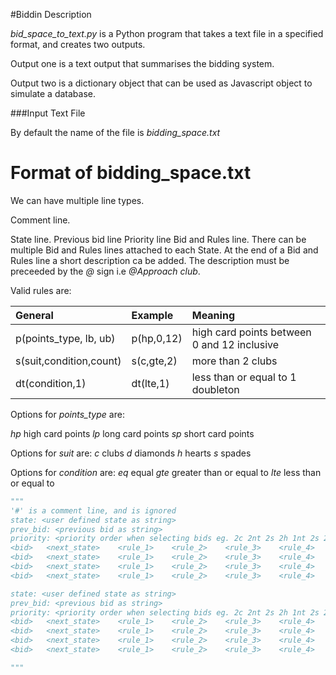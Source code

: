 #Biddin Description

*bid_space_to_text.py* is a Python program that takes a text file in a specified format, and creates two outputs.

Output one is a text output that summarises the bidding system.

Output two is a dictionary object that can be used as Javascript object to simulate a database.

###Input Text File

By default the name of the file is *bidding_space.txt*




# Format of bidding_space.txt

We can have multiple line types.

Comment line.


State line.
Previous bid line
Priority line
Bid and Rules line. There can be multiple Bid and Rules lines attached to each State. At the end of a Bid and Rules line a short description ca be added. The description must be preceeded by the *@* sign i.e *@Approach club*. 


Valid rules are:

| General                 | Example   | Meaning                                    |
|:------------------------|:----------|:-------------------------------------------|
| p(points_type, lb, ub)  | p(hp,0,12)| high card points between 0 and 12 inclusive|
| s(suit,condition,count) | s(c,gte,2)| more than 2 clubs						   |
| dt(condition,1)		  | dt(lte,1) | less than or equal to 1 doubleton		   |		



Options for *points_type* are:

*hp* high card points
*lp* long card points
*sp* short card points 

Options for *suit* are: 
*c* clubs
*d* diamonds
*h* hearts
*s* spades

Options for *condition* are:
*eq* equal
*gte* greater than or equal to
*lte* less than or equal to


```python
"""
'#' is a comment line, and is ignored
state: <user defined state as string>
prev_bid: <previous bid as string>
priority: <priority order when selecting bids eg. 2c 2nt 2s 2h 1nt 2s 2h 2d 1d 1c nb as string>
<bid>	<next_state>	<rule_1>	<rule_2>	<rule_3>	<rule_4>	<rule_5>	@<description>
<bid>	<next_state>	<rule_1>	<rule_2>	<rule_3>	<rule_4>	<rule_5>	@<description>
<bid>	<next_state>	<rule_1>	<rule_2>	<rule_3>	<rule_4>	<rule_5>	@<description>
<bid>	<next_state>	<rule_1>	<rule_2>	<rule_3>	<rule_4>	<rule_5>	@<description>

state: <user defined state as string>
prev_bid: <previous bid as string>
priority: <priority order when selecting bids eg. 2c 2nt 2s 2h 1nt 2s 2h 2d 1d 1c nb as string>
<bid>	<next_state>	<rule_1>	<rule_2>	<rule_3>	<rule_4>	<rule_5>	@<description>
<bid>	<next_state>	<rule_1>	<rule_2>	<rule_3>	<rule_4>	<rule_5>	@<description>
<bid>	<next_state>	<rule_1>	<rule_2>	<rule_3>	<rule_4>	<rule_5>	@<description>
<bid>	<next_state>	<rule_1>	<rule_2>	<rule_3>	<rule_4>	<rule_5>	@<description>

"""
``` 


